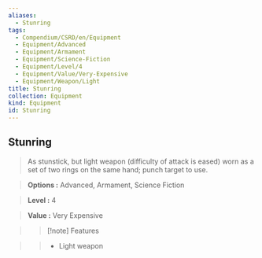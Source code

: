 ```yaml
---
aliases:
  - Stunring
tags:
  - Compendium/CSRD/en/Equipment
  - Equipment/Advanced
  - Equipment/Armament
  - Equipment/Science-Fiction
  - Equipment/Level/4
  - Equipment/Value/Very-Expensive
  - Equipment/Weapon/Light
title: Stunring
collection: Equipment
kind: Equipment
id: Stunring
---
```

## Stunring    
    
>As stunstick, but light weapon (difficulty of attack is eased) worn as a set of two rings on the same hand; punch target to use.    
> **Options :** Advanced, Armament, Science Fiction    
> **Level :** 4    
> **Value :** Very Expensive    
>>[!note] Features    
>> - Light weapon
